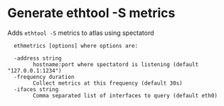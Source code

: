 # Generate ethtool -S metrics

Adds `ethtool -S` metrics to atlas using spectatord

```
  ethmetrics [options] where options are:

  -address string
    	hostname:port where spectatord is listening (default "127.0.0.1:1234")
  -frequency duration
    	Collect metrics at this frequency (default 30s)
  -ifaces string
    	Comma separated list of interfaces to query (default eth0)

```
